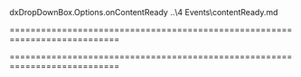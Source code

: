 <!--id-->dxDropDownBox.Options.onContentReady<!--/id-->
<!--EventForAction-->..\4 Events\contentReady.md<!--/EventForAction-->
===========================================================================
<!--hidden--><!--/hidden-->
===========================================================================

<!--shortDescription-->

<!--/shortDescription-->

<!--fullDescription-->

<!--/fullDescription-->